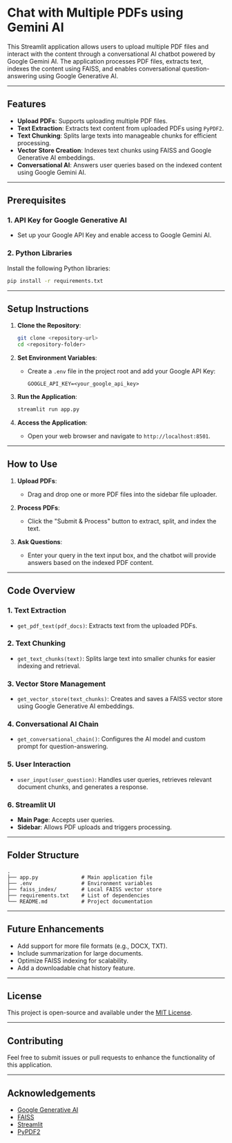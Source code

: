 # Chat with Multiple PDFs using Gemini AI

This Streamlit application allows users to upload multiple PDF files and interact with the content through a conversational AI chatbot powered by Google Gemini AI. The application processes PDF files, extracts text, indexes the content using FAISS, and enables conversational question-answering using Google Generative AI.

---

## Features

- **Upload PDFs**: Supports uploading multiple PDF files.
- **Text Extraction**: Extracts text content from uploaded PDFs using `PyPDF2`.
- **Text Chunking**: Splits large texts into manageable chunks for efficient processing.
- **Vector Store Creation**: Indexes text chunks using FAISS and Google Generative AI embeddings.
- **Conversational AI**: Answers user queries based on the indexed content using Google Gemini AI.

---

## Prerequisites

### 1. **API Key for Google Generative AI**
   - Set up your Google API Key and enable access to Google Gemini AI.

### 2. **Python Libraries**
   Install the following Python libraries:

   ```bash
   pip install -r requirements.txt
   ```

---

## Setup Instructions

1. **Clone the Repository**:
   ```bash
   git clone <repository-url>
   cd <repository-folder>
   ```

2. **Set Environment Variables**:
   - Create a `.env` file in the project root and add your Google API Key:
     ```
     GOOGLE_API_KEY=<your_google_api_key>
     ```

3. **Run the Application**:
   ```bash
   streamlit run app.py
   ```

4. **Access the Application**:
   - Open your web browser and navigate to `http://localhost:8501`.

---

## How to Use

1. **Upload PDFs**:
   - Drag and drop one or more PDF files into the sidebar file uploader.

2. **Process PDFs**:
   - Click the "Submit & Process" button to extract, split, and index the text.

3. **Ask Questions**:
   - Enter your query in the text input box, and the chatbot will provide answers based on the indexed PDF content.

---

## Code Overview

### 1. **Text Extraction**
   - `get_pdf_text(pdf_docs)`: Extracts text from the uploaded PDFs.

### 2. **Text Chunking**
   - `get_text_chunks(text)`: Splits large text into smaller chunks for easier indexing and retrieval.

### 3. **Vector Store Management**
   - `get_vector_store(text_chunks)`: Creates and saves a FAISS vector store using Google Generative AI embeddings.

### 4. **Conversational AI Chain**
   - `get_conversational_chain()`: Configures the AI model and custom prompt for question-answering.

### 5. **User Interaction**
   - `user_input(user_question)`: Handles user queries, retrieves relevant document chunks, and generates a response.

### 6. **Streamlit UI**
   - **Main Page**: Accepts user queries.
   - **Sidebar**: Allows PDF uploads and triggers processing.

---

## Folder Structure

```
.
├── app.py              # Main application file
├── .env                # Environment variables
├── faiss_index/        # Local FAISS vector store
├── requirements.txt    # List of dependencies
└── README.md           # Project documentation
```

---

## Future Enhancements

- Add support for more file formats (e.g., DOCX, TXT).
- Include summarization for large documents.
- Optimize FAISS indexing for scalability.
- Add a downloadable chat history feature.

---

## License

This project is open-source and available under the [MIT License](LICENSE).

---

## Contributing

Feel free to submit issues or pull requests to enhance the functionality of this application.

---

## Acknowledgements

- [Google Generative AI](https://developers.google.com/generative-ai)
- [FAISS](https://github.com/facebookresearch/faiss)
- [Streamlit](https://streamlit.io/)
- [PyPDF2](https://pypi.org/project/PyPDF2/)
